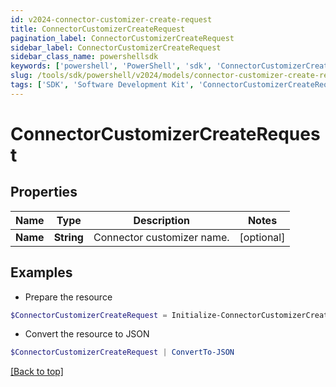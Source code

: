 ```yaml
---
id: v2024-connector-customizer-create-request
title: ConnectorCustomizerCreateRequest
pagination_label: ConnectorCustomizerCreateRequest
sidebar_label: ConnectorCustomizerCreateRequest
sidebar_class_name: powershellsdk
keywords: ['powershell', 'PowerShell', 'sdk', 'ConnectorCustomizerCreateRequest', 'V2024ConnectorCustomizerCreateRequest'] 
slug: /tools/sdk/powershell/v2024/models/connector-customizer-create-request
tags: ['SDK', 'Software Development Kit', 'ConnectorCustomizerCreateRequest', 'V2024ConnectorCustomizerCreateRequest']
---
```



# ConnectorCustomizerCreateRequest

## Properties

Name | Type | Description | Notes
------------ | ------------- | ------------- | -------------
**Name** | **String** | Connector customizer name. | [optional] 

## Examples

- Prepare the resource
```powershell
$ConnectorCustomizerCreateRequest = Initialize-ConnectorCustomizerCreateRequest  -Name My Custom Connector
```

- Convert the resource to JSON
```powershell
$ConnectorCustomizerCreateRequest | ConvertTo-JSON
```


[[Back to top]](#) 

